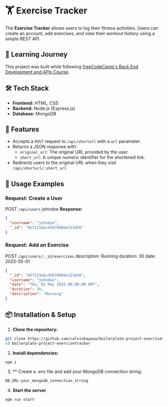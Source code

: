 # 🏋️ Exercise Tracker
The **Exercise Tracker** allows users to log their fitness activities. Users can create an account, add exercises, and view their workout history using a simple REST API.

## 📖 Learning Journey
This project was built while following [freeCodeCamp's Back End Development and APIs Course](https://www.freecodecamp.org/learn/back-end-development-and-apis).

## 🛠️ Tech Stack
- **Frontend:** HTML, CSS
- **Backend:** Node.js (Express.js)
- **Database:** MongoDB

## 🎯 Features
- Accepts a `POST` request to `/api/shorturl` with a `url` parameter.
- Returns a JSON response with:
  - `original_url`: The original URL provided by the user.
  - `short_url`: A unique numeric identifier for the shortened link.
- Redirects users to the original URL when they visit `/api/shorturl/:short_url`.

## 🚀 Usage Examples

### Request: Create a User
POST `/api/users` 
johndoe
**Response:**
```json
{
  "username": "johndoe",
  "_id": "65f123abc4567890de123456"
}
```

### Request: Add an Exercise
POST `/api/users/:_id/exercises`
description: Running
duration: 30
date: 2025-05-01
```json
{
  "_id": "65f123abc4567890de123456",
  "username": "johndoe",
  "date": "Thu, 01 May 2025 00:00:00 GMT",
  "duration": 30,
  "description": "Running"
}
```


## 📦 Installation & Setup
1. **Clone the repository:**
  ```sh
  git clone https://github.com/calvinbayaua/boilerplate-project-exercisetracker.git
  cd boilerplate-project-exercisetracker
  ```
2. **Install dependencies:**
  ```sh
  npm i
  ```
3. ** Create a .env file and add your MongoDB connection string:
  ```sh
  DB_URL:your_mongodb_connection_string
  ```
4. **Start the server**
  ```sh
  npm run start
  ```
